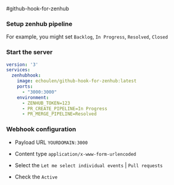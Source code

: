 #github-hook-for-zenhub

### Setup zenhub pipeline

For example, you might set `Backlog`, `In Progress`, `Resolved`, `Closed`


### Start the server
```yml
version: '3'
services:
  zenhubhook:
    image: echoulen/github-hook-for-zenhub:latest
    ports:
      - "3000:3000"
    environment:
      - ZENHUB_TOKEN=123
      - PR_CREATE_PIPELINE=In Progress
      - PR_MERGE_PIPELINE=Resolved
```

### Webhook configuration

- Payload URL
`YOURDOMAIN:3000`

- Content type `application/x-www-form-urlencoded`

- Select the `Let me select individual events` | `Pull requests`

- Check the `Active`
